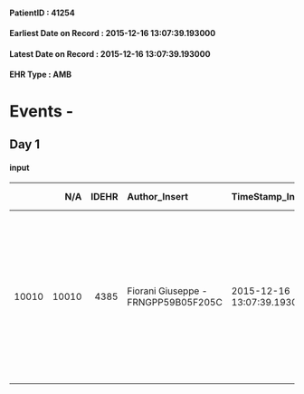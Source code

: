 
#### PatientID : 41254
#### Earliest Date on Record : 2015-12-16 13:07:39.193000
#### Latest Date on Record : 2015-12-16 13:07:39.193000
#### EHR Type : AMB

# Events - 

## Day 1

#### input
|       |    N/A |   IDEHR | Author_Insert                       | TimeStamp_Insert           | EHRType   |   PatientID |   IDDigitalSignDocument | persone_vicine   |   Unnamed: 0_x.1 |   IDANAMNESI_SOCIALE | Patient    | FamigliaAltro   | Paziente_T   | FamigliaAltro_T   |   Non_Rilevabile_x.1 | Note_Non_Rilevabile_x.1   | opt_Problemi   | Note_I                                                                                                                         | ds_note_timori                                                                                                                                                           | chk_contr_sintomi   | chk_competenza                                 | opt_paziente_a   | opt_famiglia_a   | opt_adeguatezza   | ds_note_ad                                                         | opt_paziente_solo   | ds_note_con                                                                                    | opt_presente_assente   | Presenza_minori   | Caregiver_principale                                                           | opt_capacita         | ds_familiari_coinv   | opt_necessario   | opt_presente   | opt_risorse_ec   | opt_paziente_psi   | opt_paziente_ad   | opt_caregiver_ad   | opt_esenzione   | opt_inv_civile   | Needs     | Domestic partnership   | Fragility   | opt_disponibilita_f   | opt_indennita_acc   | opt_legge   | opt_famiglia_psi   | opt_disponibilit_paz   |
|------:|-------:|--------:|:------------------------------------|:---------------------------|:----------|------------:|------------------------:|:-----------------|-----------------:|---------------------:|:-----------|:----------------|:-------------|:------------------|---------------------:|:--------------------------|:---------------|:-------------------------------------------------------------------------------------------------------------------------------|:-------------------------------------------------------------------------------------------------------------------------------------------------------------------------|:--------------------|:-----------------------------------------------|:-----------------|:-----------------|:------------------|:-------------------------------------------------------------------|:--------------------|:-----------------------------------------------------------------------------------------------|:-----------------------|:------------------|:-------------------------------------------------------------------------------|:---------------------|:---------------------|:-----------------|:---------------|:-----------------|:-------------------|:------------------|:-------------------|:----------------|:-----------------|:----------|:-----------------------|:------------|:----------------------|:--------------------|:------------|:-------------------|:-----------------------|
| 10010 |  10010 |    4385 | Fiorani Giuseppe - FRNGPP59B05F205C | 2015-12-16 13:07:39.193000 | AMB       |       41254 |                  215655 | N/A              |             2068 |                 1404 | Parziale#2 | Si#1            | No#0         | Si#1              |                    0 | NR                        | No#0           | Pz con scrsa cognizione della diagnosi anche per la natura della stessa.La figlia √® informata della diagnosi e della prognosi | I timori emersi riguardano la fragilit√† fisica della moglie e l'inadeguatezza architettonica della casa.La figlia sta valutando anche l'opzione del ricovero in hospice | controllo sintomi#0 | competenza/capacit√† assistenziale caregiver#0 | Indefinite#2     | Congruenti#1     | Si#1              | Dal colloquio con la figlia non raccolti elementi di inadeguatezza | No#0                | Il pz vive con la moglie Enrica di aa 79 ,la quale presenta condizioni di fragilit√† fisiche . | Presente#1             | No#0              | La moglie per la gestione minimale e la figlia Giovanna per la parte sanitaria | Non incrementabile#2 | La figlia Giovanna   | Si#1             | Si#1           | Adeguate#1       | No#0               | Totale#2          | Totale#2           | No#0            | No#0             | Clinici#0 | Coniuge/Convivente#0   | fisica#1    | Si#1                  | No#0                | No#0        | No#0               | Si#1                   |


